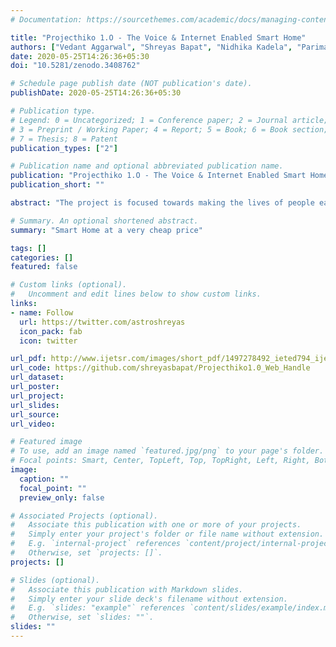 ```yaml
---
# Documentation: https://sourcethemes.com/academic/docs/managing-content/

title: "Projecthiko 1.O - The Voice & Internet Enabled Smart Home"
authors: ["Vedant Aggarwal", "Shreyas Bapat", "Nidhika Kadela", "Parimal Kumar", "Rakshit Matta", "Niraj Yadav"]
date: 2020-05-25T14:26:36+05:30
doi: "10.5281/zenodo.3408762"

# Schedule page publish date (NOT publication's date).
publishDate: 2020-05-25T14:26:36+05:30

# Publication type.
# Legend: 0 = Uncategorized; 1 = Conference paper; 2 = Journal article;
# 3 = Preprint / Working Paper; 4 = Report; 5 = Book; 6 = Book section;
# 7 = Thesis; 8 = Patent
publication_types: ["2"]

# Publication name and optional abbreviated publication name.
publication: "Projecthiko 1.O - The Voice & Internet Enabled Smart Home"
publication_short: ""

abstract: "The project is focused towards making the lives of people easy and comfortable. But doing this generally harms the environment , hence keeping this aspect in mind, this paper is based on the project of home automation system. The automation is done using recognising the speech taken by the user and the inputs taken by user on his mobile phone which in turn should be connected to internet. The environment is also protected because all the electric and electronic components in house can be accessed remotely. This reduces the human effort and saves a lot of energy. Because now, no mother has to call her son to tell him to switch off all the lights in the house before going out of the house, as she can just say “****room lights off” or tap on the button which says the same thing. This in turn also saves a lot of money."

# Summary. An optional shortened abstract.
summary: "Smart Home at a very cheap price"

tags: []
categories: []
featured: false

# Custom links (optional).
#   Uncomment and edit lines below to show custom links.
links:
- name: Follow
  url: https://twitter.com/astroshreyas
  icon_pack: fab
  icon: twitter

url_pdf: http://www.ijetsr.com/images/short_pdf/1497278492_ieted794_ijetsr.pdf
url_code: https://github.com/shreyasbapat/Projecthiko1.0_Web_Handle
url_dataset:
url_poster:
url_project:
url_slides:
url_source:
url_video:

# Featured image
# To use, add an image named `featured.jpg/png` to your page's folder.
# Focal points: Smart, Center, TopLeft, Top, TopRight, Left, Right, BottomLeft, Bottom, BottomRight.
image:
  caption: ""
  focal_point: ""
  preview_only: false

# Associated Projects (optional).
#   Associate this publication with one or more of your projects.
#   Simply enter your project's folder or file name without extension.
#   E.g. `internal-project` references `content/project/internal-project/index.md`.
#   Otherwise, set `projects: []`.
projects: []

# Slides (optional).
#   Associate this publication with Markdown slides.
#   Simply enter your slide deck's filename without extension.
#   E.g. `slides: "example"` references `content/slides/example/index.md`.
#   Otherwise, set `slides: ""`.
slides: ""
---
```

